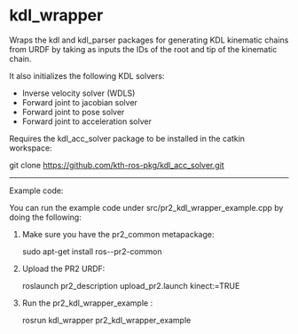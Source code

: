 kdl_wrapper
===========

Wraps the kdl and kdl_parser packages for generating KDL kinematic chains from URDF
by taking as inputs the IDs of the root and tip of the kinematic chain.

It also initializes the following KDL solvers:
 - Inverse velocity solver (WDLS)
 - Forward joint to jacobian solver
 - Forward joint to pose solver
 - Forward joint to acceleration solver

Requires the kdl_acc_solver package to be installed in the catkin workspace:
  
   git clone https://github.com/kth-ros-pkg/kdl_acc_solver.git

--------------------
Example code: 

You can run the example code under src/pr2_kdl_wrapper_example.cpp by doing the following:

1. Make sure you have the pr2_common metapackage:
     
   sudo apt-get install ros-<rosdistro>-pr2-common

2. Upload the PR2 URDF: 

   roslaunch pr2_description upload_pr2.launch kinect:=TRUE

3. Run the pr2_kdl_wrapper_example :

   rosrun kdl_wrapper pr2_kdl_wrapper_example

